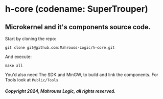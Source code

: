 # h-core (codename: SuperTrouper)

## Microkernel and it's components source code.

Start by cloning the repo:

```
git clone git@github.com:Mahrouss-Logic/h-core.git
```

And execute:

```
make all
```

You'd also need The SDK and MinGW, to build and link the components. For Tools look at `Public/Tools`

##### Copyright 2024, Mahrouss Logic, all rights reserved.